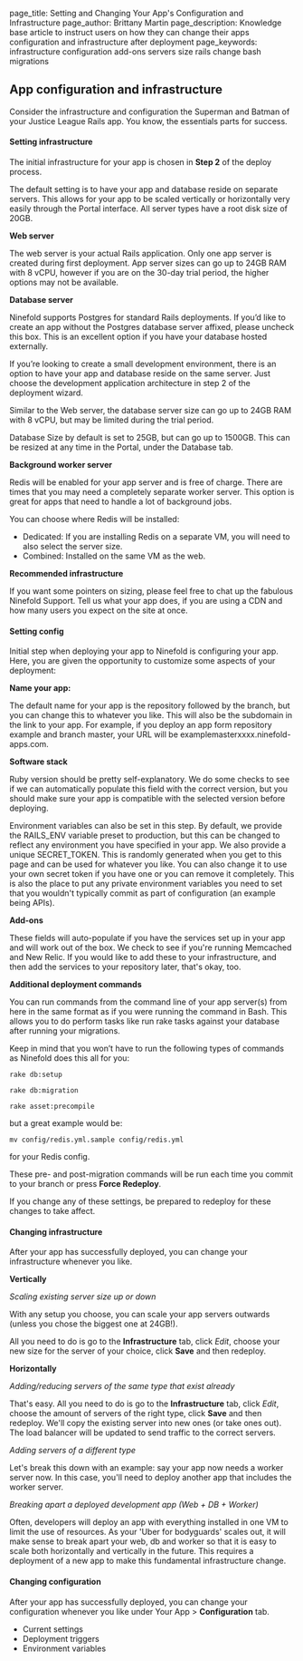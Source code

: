 page_title: Setting and Changing Your App's Configuration and Infrastructure
page_author: Brittany Martin
page_description: Knowledge base article to instruct users on how they can change their apps configuration and infrastructure after deployment
page_keywords: infrastructure configuration add-ons servers size rails change bash migrations

## App configuration and infrastructure

Consider the infrastructure and configuration the Superman and Batman of your Justice League Rails app. You know, the essentials parts for success.

#### Setting infrastructure 

The initial infrastructure for your app is chosen in __Step 2__ of the deploy process. 

The default setting is to have your app and database reside on separate servers. This allows for your app to be scaled vertically or horizontally very easily through the Portal interface. All server types have a root disk size of 20GB.

__Web server__

The web server is your actual Rails application. Only one app server is created during first deployment. App server sizes can go up to 24GB RAM with 8 vCPU, however if you are on the 30-day trial period, the higher options may not be available.

__Database server__

Ninefold supports Postgres for standard Rails deployments. If you’d like to create an app without the Postgres database server affixed, please uncheck this box. This is an excellent option if you have your database hosted externally.

If you’re looking to create a small development environment, there is an option to have your app and database reside on the same server. Just choose the development application architecture in step 2 of the deployment wizard.

Similar to the Web server, the database server size can go up to 24GB RAM with 8 vCPU, but may be limited during the trial period.

Database Size by default is set to 25GB, but can go up to 1500GB. This can be resized at any time in the Portal, under the Database tab.

__Background worker server__

Redis will be enabled for your app server and is free of charge. There are times that you may need a completely separate worker server. This option is great for apps that need to handle a lot of background jobs. 

You can choose where Redis will be installed:

* Dedicated: If you are installing Redis on a separate VM, you will need to also select the server size.
* Combined: Installed on the same VM as the web.

__Recommended infrastructure__

If you want some pointers on sizing, please feel free to chat up the fabulous Ninefold Support. Tell us what your app does, if you are using a CDN and how many users you expect on the site at once. 

#### Setting config 

Initial step when deploying your app to Ninefold is configuring your app.  Here, you are given the opportunity to customize some aspects of your deployment:

__Name your app:__

The default name for your app is the repository followed by the branch, but you can change this to whatever you like.  This will also be the subdomain in the link to your app.  For example, if you deploy an app form repository example and branch master, your URL will be examplemasterxxxx.ninefold-apps.com.

__Software stack__

Ruby version should be pretty self-explanatory.   We do some checks to see if we can automatically populate this field with the correct version, but you should make sure your app is compatible with the selected version before deploying.

Environment variables can also be set in this step.  By default, we provide the RAILS_ENV variable preset to production, but this can be changed to reflect any environment you have specified in your app.  We also provide a unique SECRET_TOKEN.  This is randomly generated when you get to this page and can be used for whatever you like.  You can also change it to use your own secret token if you have one or you can remove it completely.  This is also the place to put any private environment variables you need to set that you wouldn't typically commit as part of configuration (an example being APIs).  

__Add-ons__

These fields will auto-populate if you have the services set up in your app and will work out of the box.  We check to see if you're running Memcached and New Relic. If you would like to add these to your infrastructure, and then add the services to your repository later, that's okay, too.

__Additional deployment commands__

You can run commands from the command line of your app server(s) from here in the same format as if you were running the command in Bash. This allows you to do perform tasks like run rake tasks against your database after running your migrations.

Keep in mind that you won’t have to run the following types of commands as Ninefold does this all for you:

	rake db:setup
	
	rake db:migration
	
	rake asset:precompile

but a great example would be:

	mv config/redis.yml.sample config/redis.yml

for your Redis config. 

These pre- and post-migration commands will be run each time you commit to your branch or press __Force Redeploy__.

If you change any of these settings, be prepared to redeploy for these changes to take affect.  

#### Changing infrastructure 

After your app has successfully deployed, you can change your infrastructure whenever you like.  

__Vertically__

_Scaling existing server size up or down_

With any setup you choose, you can scale your app servers outwards (unless you chose the biggest one at 24GB!). 

All you need to do is go to the __Infrastructure__ tab, click _Edit_, choose your new size for the server of your choice, click __Save__ and then redeploy. 

__Horizontally__

_Adding/reducing servers of the same type that exist already_

That's easy. All you need to do is go to the __Infrastructure__ tab, click _Edit_, choose the amount of servers of the right type, click __Save__ and then redeploy. We'll copy the existing server into new ones (or take ones out). The load balancer will be updated to send traffic to the correct servers. 

_Adding servers of a different type_

Let's break this down with an example: say your app now needs a worker server now. In this case, you'll need to deploy another app that includes the worker server. 

_Breaking apart a deployed development app (Web + DB + Worker)_

Often, developers will deploy an app with everything installed in one VM to limit the use of resources. As your 'Uber for bodyguards' scales out, it will make sense to break apart your web, db and worker so that it is easy to scale both horizontally and vertically in the future. This requires a deployment of a new app to make this fundamental infrastructure change. 

#### Changing configuration

After your app has successfully deployed, you can change your configuration whenever you like under Your App > __Configuration__ tab. 

* Current settings
* Deployment triggers
* Environment variables

